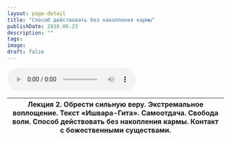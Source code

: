 ```yaml
---
layout: page-detail
title: "Способ действовать без накопления кармы"
publishDate: 2018.06.23
description: ""
tags:
image:
draft: false
---
```


<audio title="2018.06.23 - Способ действовать без накопления кармы.mp3" src="https://filer-api.advayta.org/v1.0/public/files/74902" controls=""></audio>

| Лекция 2\. Обрести сильную веру. Экстремальное воплощение. Текст «Ишвара-Гита». Самоотдача. Свобода воли. Способ действовать без накопления кармы. Контакт с божественными существами. |
| -------------------------------------------------------------------------------------------------------------------------------------------------------------------------------------- |

  
